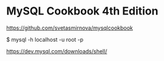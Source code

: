 # MySQL Cookbook 4th Edition
https://github.com/svetasmirnova/mysqlcookbook

$ mysql -h localhost -u root -p

https://dev.mysql.com/downloads/shell/
